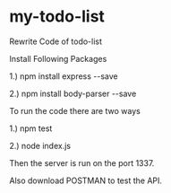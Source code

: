 # my-todo-list
Rewrite Code of todo-list 

Install Following Packages

1.) npm install express --save

2.) npm install body-parser --save

To run the code there are two ways

1.) npm test

2.) node index.js

Then the server is run on the port 1337.

Also download POSTMAN to test the API.
